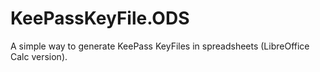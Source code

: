 # KeePassKeyFile.ODS
A simple way to generate KeePass KeyFiles in spreadsheets (LibreOffice Calc version).
